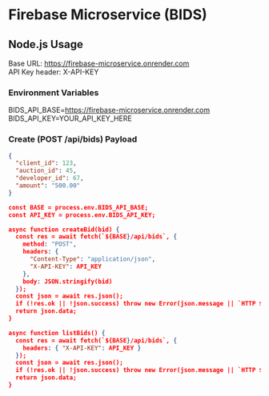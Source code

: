 # Firebase Microservice (BIDS)

## Node.js Usage
Base URL: https://firebase-microservice.onrender.com  
API Key header: X-API-KEY

### Environment Variables

BIDS_API_BASE=https://firebase-microservice.onrender.com 
BIDS_API_KEY=YOUR_API_KEY_HERE 

### Create (POST /api/bids) Payload
```json
{
  "client_id": 123,
  "auction_id": 45,
  "developer_id": 67,
  "amount": "500.00"
}
```

```json
const BASE = process.env.BIDS_API_BASE;
const API_KEY = process.env.BIDS_API_KEY;

async function createBid(bid) {
  const res = await fetch(`${BASE}/api/bids`, {
    method: "POST",
    headers: {
      "Content-Type": "application/json",
      "X-API-KEY": API_KEY
    },
    body: JSON.stringify(bid)
  });
  const json = await res.json();
  if (!res.ok || !json.success) throw new Error(json.message || `HTTP ${res.status}`);
  return json.data;
}

async function listBids() {
  const res = await fetch(`${BASE}/api/bids`, {
    headers: { "X-API-KEY": API_KEY }
  });
  const json = await res.json();
  if (!res.ok || !json.success) throw new Error(json.message || `HTTP ${res.status}`);
  return json.data;
}

```
